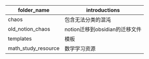 | folder_name      | introductions                  |
| ---------------- | ------------------------------ |
| chaos            | 包含无法分类的混沌             |
| old_notion_chaos | notion迁移到obsidian的迁移文件 |
| templates        | 模板                           |
| math_study_resource                 |数学学习资源                                |





